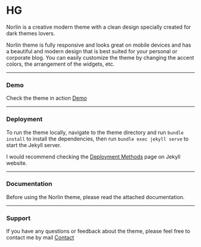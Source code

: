# HG

Norlin is a creative modern theme with a clean design specially created for dark themes lovers.

Norlin theme is fully responsive and looks great on mobile devices and has a beautiful and modern design that is best suited for your personal or corporate blog. You can easily customize the theme by changing the accent colors, the arrangement of the widgets, etc.

* * *

### Demo

Check the theme in action [Demo](https://norlin.netlify.app/)

* * *

### Deployment

To run the theme locally, navigate to the theme directory and run `bundle install` to install the dependencies, then run `bundle exec jekyll serve` to start the Jekyll server.

I would recommend checking the [Deployment Methods](https://jekyllrb.com/docs/deployment-methods/) page on Jekyll website.


* * *

### Documentation

Before using the Norlin theme, please read the attached documentation.

* * *

### Support

<p>If you have any questions or feedback about the theme, please feel free to contact me by mail <a href="mailto:hi.artemsheludko@gmail.com">Contact</a><p>